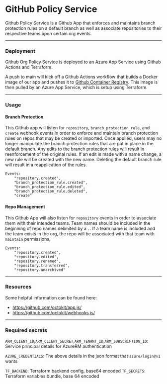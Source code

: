 # GitHub Policy Service

Github Policy Service is a Github App that enforces and maintains branch protection rules on a default branch as well as associate repositories to their respective teams upon certain org events.

---

### Deployment

Github Org Policy Service is deployed to an Azure App Service using Github Actions and Terraform.

A push to main will kick off a Github Actions workflow that builds a Docker image of our app and pushes it to [Github Container Registry](https://docs.github.com/en/packages/working-with-a-github-packages-registry/working-with-the-container-registry). This image is then pulled by an Azure App Service, which is setup using Terraform.

---

### Usage
#### Branch Protection

This Github app will listen for `repository`, `branch_protection_rule`, and `create` webhook events in order to enforce and maintain branch protection rules on repos that may be created or imported. Once applied, users may no longer manipulate the branch protection rules that are put in place in the default branch. Any edits to the branch protection rules will result in reenforcement of the original rules. If an edit is made with a name change, a new rule will be created with the new name. Deleting the default branch rule will result in a reapplication of the rules.
```
Events:
    "repository.created",
    "branch_protection_rule.created",
    "branch_protection_rule.edited",
    "branch_protection_rule.deleted",
    "create"
```

#### Repo Management

This Github App will also listen for `repository` events in order to associate them with their intended teams. Team names should be included in the beginning of repo names delimited by a `.`. If a team name is included and the team exists in the org, the repo will be associated with that team with `maintain` permissions. 

```
Events:
    "repository.created",
    "repository.edited",
    "repository.renamed",
    "repository.transferred",
    "repository.unarchived"
```

---

### Resources

Some helpful information can be found here:
- https://github.com/octokit/app.js/
- https://github.com/octokit/webhooks.js/

---

### Required secrets

`ARM_CLIENT_ID`,`ARM_CLIENT_SECRET`,`ARM_TENANT_ID`,`ARM_SUBSCRIPTION_ID`: Service principal details for AzureRM authentication

`AZURE_CREDENTIALS`: The above details in the json format that `azure/login@v1` wants 

`TF_BACKEND`: Terraform backend config, base64 encoded
`TF_SECRETS`: Terraform variables bundle, base 64 encoded
